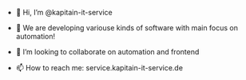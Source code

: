 - 👋 Hi, I’m @kapitain-it-service
- 👀 We are developing variouse kinds of software with main focus on automation!

- 💞️ I’m looking to collaborate on automation and frontend
- 📫 How to reach me: service.kapitain-it-service.de

<!---
kapitain-it-service/kapitain-it-service is a ✨ special ✨ repository because its `README.md` (this file) appears on your GitHub profile.
You can click the Preview link to take a look at your changes.
--->
